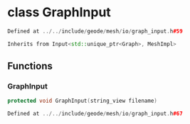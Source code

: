 # class GraphInput

```cpp
Defined at ../../include/geode/mesh/io/graph_input.h#59
```

```cpp
Inherits from Input<std::unique_ptr<Graph>, MeshImpl>
```



## Functions

### GraphInput

```cpp
protected void GraphInput(string_view filename)
```

```cpp
Defined at ../../include/geode/mesh/io/graph_input.h#67
```



